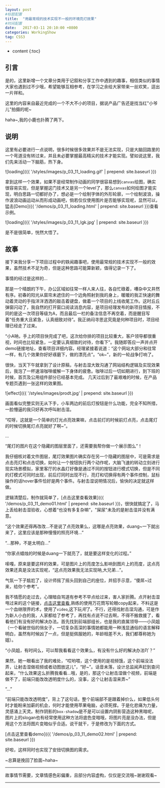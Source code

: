 ```yaml
---
layout: post
#标题配置
title:  "用最常规的技术实现不一般的环境亮灯效果"
#时间配置
date:   2017-03-11 20:10:00 +0800
categories: WorkingShow
tag: CSS3
---
```


* content
{:toc}

引言
------------------------
是的，这里新增一个文章分类用于记叙和分享工作中遇到的趣事，相信类似的事情大家也遇到过不少哦，希望能够互相参考，在学习之余给大家带来一丝欢笑，逗出一片祥和。

这里的内容来自最近完成的一个不大不小的项目，据说产品广告还是找当红"小爷儿"拍摄的呢~

haha~,我的小鹿也扑腾了两下。

说明
------------------------
这里有必要进行一点说明，很多时候很多效果并不是无法实现，只是大脑回路里的一个弯道没有转过来，并且未必要掌握最高精尖的技术才能实现。譬如说这里，我们先来活动一下脑筋，热下身。

![loading]({{ '/styles/images/p_03_11_loading.gif' | prepend: site.baseurl  }})

拿到这样一个效果，如果不是经常制作动画的同学很容易想到`canvas`绘图，确实很容易实现，但是掌握这门技术又是另一个level了，那么`canvas`如何绘图才能实现，明白思路一切都好办了，想必是一个绘制字体的外形轮廓，一个绘制波浪，操作波浪动画运动从而形成动画吧，倘若仅仅使用图片是否能够实现呢，显然可以，猛击[Demo]({{ '/demos/p_03_11_loading.html' | prepend: site.baseurl  }})查看示例。

![loading]({{ '/styles/images/p_03_11_lgk.jpg' | prepend: site.baseurl  }})

是不是很简单，恍然大悟了。

故事
------------------------
接下来我分享一下项目过程中的轶闻趣事吧，使用最常规的技术实现不一般的效果，虽然技术不足为奇，但是这种思路可能算新颖，值得记录一下了。

事情的经过是这样的...

那是一个晴朗的下午，办公区域如往常一样人来人往，各自忙碌着，嘈杂中又井然有序。初春的阳光从窗帘未遮住的一个边角照射到我的身上，暖暖的我正快速的舞动着灵动的手指洋洋洒洒的敲击着键盘，做着一个项目的上线收尾工作。这时丘丘弹窗闪动了，我自然的打开窗口阅读消息内容，是项目经理发布的新项目情报，不同的是这一次项目等级为A，而且最后一栏的备注信息不再空着，而是醒目写着“任务重大且紧急，认真细致对待”。我正纳闷寻思这究竟是何种项目时，项目经理已经走了过来。

“小A呐，手上的项目快完成了吧，这次给你排的项目比较重大，客户领导都很重视，时间也比较紧急，一定要认真细致的对待，你看下”。我随即答应一声并点开demo链接地址，查看项目详细内容。经理紧接着说道：“这个网站大部分和往常一样，有几个效果你好好琢磨下，做的漂亮点”。“ok~”，新的一轮战争打响了。

很快，当天下午就拿到了设计原稿，与射击湿大致沟通了网站结构逻辑及实现效果后，我泡了一杯速溶咖啡缓解一下身体的疲惫。咖啡过后一切如期进行，到下班的时候，首页及公用组件部分已经基本完成。
几天过后到了最艰难的时候，在产品专题页遇到一张这样的效果图。

![effect]({{ '/styles/images/prodt.jpg' | prepend: site.baseurl  }})

画面看似完整实则无从下手，小车两边的前后灯按钮是什么功能，完全不知所措，一脸懵逼的我只好再次呼叫射击湿。

“哎呀，这就是一个简单的灯光点亮效果嘛，点击前灯的时候前灯点亮，点击尾灯的时候切换尾灯点亮就好了啊~”。

...

“尾灯的图片在这个隐藏的图层里面了，还需要我帮你做一个展示图么”！

我仔细核对着文件图层，尾灯效果图片确实存在另一个隐藏的图层中，可是需求是点击亮灯和点击切换，如何让一个按钮执行两个动作呢，大脑飞速的转动立刻进行现实场景模拟，家里客厅的水晶灯好像是通过不同的按钮进行模式切换，但是不同的灯模式可同时出现，前后灯同时出现不行，亮灯和切换得有两个事件控制，鼠标操作的话hover事件恰好是两个事件。与射击湿说明情况后，愉快的决定就这样做。

逻辑清楚后，制作就简单了，[点击这里查看效果]({{ '/demos/p_03_11_demo01.html' | prepend: site.baseurl  }})，很快就搞定了，马上丢给射击湿验收，心想着“也没有多复杂嘛”，"屎尿"未及的是射击湿并没有满意。

“这个效果还得再改改...不是说了点亮效果么，这哪是点亮效果，duang~一下就出来了，这里应该是那种慢慢的照亮环境...”

“...那种，不是太明白...”

“你家点蜡烛的时候是duang一下就亮了，就是要这样变化的过程。”
 
嗦嘎，原来是要这样的效果，可是图片上的亮度怎么影响到图片上的亮度，这点亮效果还真是没法实现呢，“这点亮效果我无法实现呐,大兄弟...”。

气氛一下子尴尬了，设计师摇了摇头回到自己的座位，并招手示意，“傻屌~过来，给你个参考”。

我不情愿的走过去，心理暗自骂道有参考不早点给过来，害人家折腾。点开射击湿甩过来的这个链接，[点击这里查看](http://www.mi.com/scooter/?cfrom=search),熟练的使用万花筒写轮眼copy起来，不料这是一个血继限界的术，使用了`video`,这下玩*完*了。不行，还得找射击湿沟通，可是作为新人小白的我，人家都给了参考了，再找有点说不过去啊，不得不搬救援了，看看他们有没有好的解决办法。首先找到前端部组长，也是我的直属领导——小凤姐（一个看破世俗的俏女子，一切复杂高深的事情她都能用一种浅显通俗的语言解释明白，虽然有时候凶了一点，但是挺佩服她的，年龄相差不大，我们都尊称她为姐）。

“小凤姐，有时间么，可以帮我看看这个效果么，有没有什么好的解决办法吖？”

果然，她一眼看出了我的难处，“哎哟喂，这个使用的是视频饿，这个前端没法弄，让射击湿做视频或者动图放这儿”，“好~”。话音未落，设计总监闻声赶到查问起来，“什么效果这么折腾我看看...哦，是的，那这个让射击湿做个视频，前端是做不了，前端只能改改透明度什么的，没事，这个让射击湿来弄~”

“...”

“前端只能改改透明度”，背上了这句话，整个前端部不是跟着掉价么，如果低头何时才能盼来加薪的机会，何时才能使用苹果电脑，必须死撑。于是化悲痛为力量，灵感涌上天灵。制作阴影的`box-shadow`是不是可以设置内阴影营造这种黑暗呢，图片上的slogan也有经常使用这种方法将底色变暗哦，将图片亮是没办法，但是用这个方法将图片变暗似乎合适。说干就干，于是修改为下面的方式。

[点击这里查看demo]({{ '/demos/p_03_11_demo02.html' | prepend: site.baseurl  }})

好啦，这样同时也实现了安扭切换图的需求。

~总算是挽回了脸面~haha~








---------
故事情节需要，文章情感色彩偏重，且部分内容虚构，仅仅是交流哦~谢谢观看~

---------

